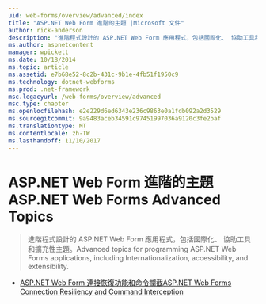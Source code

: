 ```yaml
---
uid: web-forms/overview/advanced/index
title: "ASP.NET Web Form 進階的主題 |Microsoft 文件"
author: rick-anderson
description: "進階程式設計的 ASP.NET Web Form 應用程式，包括國際化、 協助工具和擴充性主題。"
ms.author: aspnetcontent
manager: wpickett
ms.date: 10/18/2014
ms.topic: article
ms.assetid: e7b68e52-8c2b-431c-9b1e-4fb51f1950c9
ms.technology: dotnet-webforms
ms.prod: .net-framework
msc.legacyurl: /web-forms/overview/advanced
msc.type: chapter
ms.openlocfilehash: e2e229d6ed6343e236c9863e0a1fdb092a2d3529
ms.sourcegitcommit: 9a9483aceb34591c97451997036a9120c3fe2baf
ms.translationtype: MT
ms.contentlocale: zh-TW
ms.lasthandoff: 11/10/2017
---
```

<a name="aspnet-web-forms-advanced-topics"></a><span data-ttu-id="188e7-103">ASP.NET Web Form 進階的主題</span><span class="sxs-lookup"><span data-stu-id="188e7-103">ASP.NET Web Forms Advanced Topics</span></span>
====================
> <span data-ttu-id="188e7-104">進階程式設計的 ASP.NET Web Form 應用程式，包括國際化、 協助工具和擴充性主題。</span><span class="sxs-lookup"><span data-stu-id="188e7-104">Advanced topics for programming ASP.NET Web Forms applications, including Internationalization, accessibility, and extensibility.</span></span>


- [<span data-ttu-id="188e7-105">ASP.NET Web Form 連接恢復功能和命令攔截</span><span class="sxs-lookup"><span data-stu-id="188e7-105">ASP.NET Web Forms Connection Resiliency and Command Interception</span></span>](aspnet-web-forms-connection-resiliency-and-command-interception.md)
